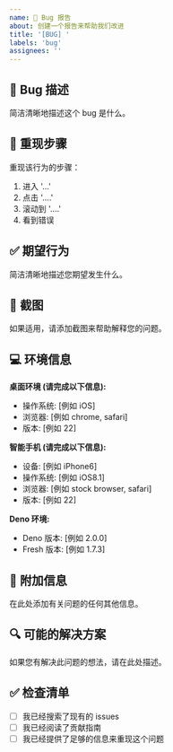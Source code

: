 ```yaml
---
name: 🐛 Bug 报告
about: 创建一个报告来帮助我们改进
title: '[BUG] '
labels: 'bug'
assignees: ''
---
```


## 🐛 Bug 描述

简洁清晰地描述这个 bug 是什么。

## 🔄 重现步骤

重现该行为的步骤：

1. 进入 '...'
2. 点击 '....'
3. 滚动到 '....'
4. 看到错误

## ✅ 期望行为

简洁清晰地描述您期望发生什么。

## 📸 截图

如果适用，请添加截图来帮助解释您的问题。

## 💻 环境信息

**桌面环境 (请完成以下信息):**
- 操作系统: [例如 iOS]
- 浏览器: [例如 chrome, safari]
- 版本: [例如 22]

**智能手机 (请完成以下信息):**
- 设备: [例如 iPhone6]
- 操作系统: [例如 iOS8.1]
- 浏览器: [例如 stock browser, safari]
- 版本: [例如 22]

**Deno 环境:**
- Deno 版本: [例如 2.0.0]
- Fresh 版本: [例如 1.7.3]

## 📝 附加信息

在此处添加有关问题的任何其他信息。

## 🔍 可能的解决方案

如果您有解决此问题的想法，请在此处描述。

## ✅ 检查清单

- [ ] 我已经搜索了现有的 issues
- [ ] 我已经阅读了贡献指南
- [ ] 我已经提供了足够的信息来重现这个问题
